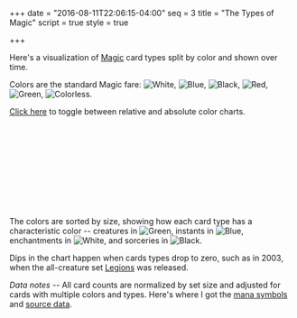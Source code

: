 +++
date = "2016-08-11T22:06:15-04:00"
seq = 3
title = "The Types of Magic"
script = true
style = true

+++

Here's a visualization of [Magic](https://en.wikipedia.org/wiki/Magic:_The_Gathering) card types split by color and shown over time. 

Colors are the standard Magic fare: 
<img class='mana-legend' src='{{< relpath "W.svg" >}}' title='White' />,
<img class='mana-legend' src='{{< relpath "U.svg" >}}' title='Blue' />,
<img class='mana-legend' src='{{< relpath "B.svg" >}}' title='Black' />,
<img class='mana-legend' src='{{< relpath "R.svg" >}}' title='Red' />,
<img class='mana-legend' src='{{< relpath "G.svg" >}}' title='Green' />,
<img class='mana-legend' src='{{< relpath "1.svg" >}}' title='Colorless' />.

<a href='#' class='toggle'>Click here</a> to toggle between relative and absolute color charts.

<svg class='block'>
	<defs><linearGradient id="the-types-of-magic-grad" x1="0" y1="0" x2="0" y2="100%"><stop offset="0" stop-color="#fff" stop-opacity="1"/><stop offset="100%" stop-color="#fff" stop-opacity="0.75"/></linearGradient>
</svg>

The colors are sorted by size, showing how each card type has a characteristic color -- creatures in <img class='mana-mini' src='{{< relpath "G.svg" >}}' title='Green' />, instants in <img class='mana-mini' src='{{< relpath "U.svg" >}}' title='Blue' />, enchantments in <img class='mana-mini' src='{{< relpath "W.svg" >}}' title='White' />, and sorceries in <img class='mana-mini' src='{{< relpath "B.svg" >}}' title='Black' />.

Dips in the chart happen when cards types drop to zero, such as in 2003, when the all-creature set [Legions](http://mtgsalvation.gamepedia.com/Legions) was released.

_Data notes --_ All card counts are normalized by set size and adjusted for cards with multiple colors and types. Here's where I got the [mana symbols](http://mtgsalvation.gamepedia.com/Category:Mana_symbols) and [source data](http://mtgjson.com).
